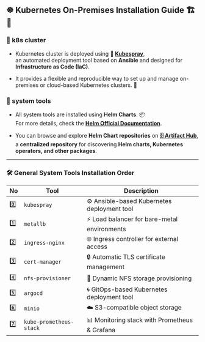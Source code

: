 ## ☸️ **Kubernetes On-Premises Installation Guide** 🏗️ 🚀

### 📌 k8s cluster

- Kubernetes cluster is deployed using **🔗 [Kubespray](https://kubernetes-sigs.github.io/kubespray/)**,  
  an automated deployment tool based on **Ansible** and designed for **Infrastructure as Code (IaC)**.

- It provides a flexible and reproducible way to set up and manage on-premises or cloud-based Kubernetes clusters. 🔄

### 📌 system tools

- All system tools are installed using **Helm Charts**. 📦  
  For more details, check the **[Helm Official Documentation](https://helm.sh/docs/)**.

- You can browse and explore **Helm Chart repositories** on **[🗄 Artifact Hub](https://artifacthub.io/)**,  
  a **centralized repository** for discovering **Helm charts, Kubernetes operators, and other packages**.

---

### 🛠 General System Tools Installation Order

| **No** | **Tool**                | **Description**                               |
| ------ | ----------------------- | --------------------------------------------- |
| 0️⃣     | `kubespray`             | ⚙️ Ansible-based Kubernetes deployment tool   |
| 1️⃣     | `metallb`               | ⚡ Load balancer for bare-metal environments  |
| 2️⃣     | `ingress-nginx`         | 🌐 Ingress controller for external access     |
| 3️⃣     | `cert-manager`          | 🔒 Automatic TLS certificate management       |
| 4️⃣     | `nfs-provisioner`       | 📁 Dynamic NFS storage provisioning           |
| 5️⃣     | `argocd`                | 🌀 GitOps-based Kubernetes deployment tool    |
| 6️⃣     | `minio`                 | ☁️ S3-compatible object storage               |
| 7️⃣     | `kube-prometheus-stack` | 📊 Monitoring stack with Prometheus & Grafana |
